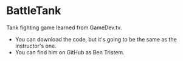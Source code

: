 # BattleTank
Tank fighting game learned from GameDev.tv.
* You can download the code, but it's going to be the same as the instructor's one.
* You can find him on GitHub as Ben Tristem.
